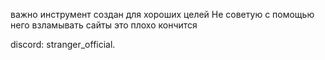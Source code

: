 важно инструмент создан для хороших целей Не советую с помощью него взламывать сайты это плохо кончится 

discord: stranger_official.
